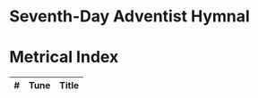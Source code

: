 # Seventh-Day Adventist Hymnal

# Metrical Index
\# | Tune  | Title                        
-- |------|-------
